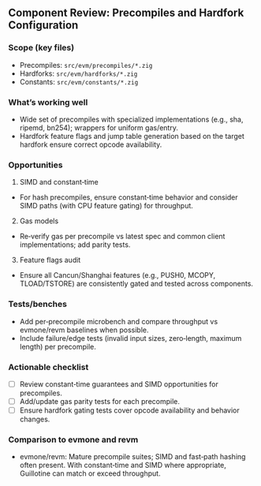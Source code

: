 ## Component Review: Precompiles and Hardfork Configuration

### Scope (key files)

- Precompiles: `src/evm/precompiles/*.zig`
- Hardforks: `src/evm/hardforks/*.zig`
- Constants: `src/evm/constants/*.zig`

### What’s working well

- Wide set of precompiles with specialized implementations (e.g., sha, ripemd, bn254); wrappers for uniform gas/entry.
- Hardfork feature flags and jump table generation based on the target hardfork ensure correct opcode availability.

### Opportunities

1) SIMD and constant‑time
- For hash precompiles, ensure constant‑time behavior and consider SIMD paths (with CPU feature gating) for throughput.

2) Gas models
- Re‑verify gas per precompile vs latest spec and common client implementations; add parity tests.

3) Feature flags audit
- Ensure all Cancun/Shanghai features (e.g., PUSH0, MCOPY, TLOAD/TSTORE) are consistently gated and tested across components.

### Tests/benches

- Add per‑precompile microbench and compare throughput vs evmone/revm baselines when possible.
- Include failure/edge tests (invalid input sizes, zero‑length, maximum length) per precompile.

### Actionable checklist

- [ ] Review constant‑time guarantees and SIMD opportunities for precompiles.
- [ ] Add/update gas parity tests for each precompile.
- [ ] Ensure hardfork gating tests cover opcode availability and behavior changes.

### Comparison to evmone and revm

- evmone/revm: Mature precompile suites; SIMD and fast‑path hashing often present. With constant‑time and SIMD where appropriate, Guillotine can match or exceed throughput.


